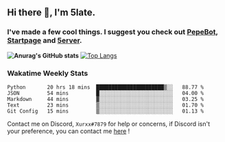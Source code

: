 ## Hi there 👋, I'm 5late.
### I've made a few cool things. I suggest you check out [PepeBot](https://github.com/5late/Pepe-Bot), [Startpage](https://github.com/5late/startpage) and [5erver](https://github.com/5late/5erver). 
**![Anurag's GitHub stats](https://github-readme-stats.vercel.app/api?username=5late&count_private=true&show_icons=true&theme=tokyonight)**
[![Top Langs](https://github-readme-stats.vercel.app/api/top-langs/?username=5late&theme=ayu-mirage)](https://github.com/anuraghazra/github-readme-stats)

### Wakatime Weekly Stats

<!--START_SECTION:waka-->
```text
Python       20 hrs 18 mins  ██████████████████████▒░░   88.77 % 
JSON         54 mins         █░░░░░░░░░░░░░░░░░░░░░░░░   04.00 % 
Markdown     44 mins         ▓░░░░░░░░░░░░░░░░░░░░░░░░   03.25 % 
Text         23 mins         ▒░░░░░░░░░░░░░░░░░░░░░░░░   01.70 % 
Git Config   15 mins         ▒░░░░░░░░░░░░░░░░░░░░░░░░   01.13 % 
```
<!--END_SECTION:waka-->

Contact me on Discord, ``Xurxx#7879`` for help or concerns, if Discord isn't your preference, you can contact me [here](https://github.com/5late/5late/issues) !

